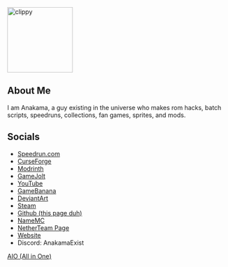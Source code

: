 <img src="https://github.com/user-attachments/assets/23876fe7-ea8c-4e5c-92e3-3fb0c643f981" alt="clippy" width="150">

## About Me
I am Anakama, a guy existing in the universe who makes rom hacks, batch scripts, speedruns, collections, fan games, sprites, and mods.

## Socials
- [Speedrun.com](https://speedrun.com/users/Anakama)
- [CurseForge](https://www.curseforge.com/members/anakamathehedgehog/)
- [Modrinth](https://modrinth.com/user/Anakama)
- [GameJolt](http://gamejolt.com/@anakama)
- [YouTube](https://www.youtube.com/@anakamaexist)
- [GameBanana](https://gamebanana.com/members/2067027)
- [DeviantArt](https://www.deviantart.com/belufatr)
- [Steam](https://steamcommunity.com/id/AnakamaTheHedgehog/)
- [Github (this page duh)](https://github.com/AnakamaTH)
- [NameMC](https://namemc.com/profile/AnakamaTH.1)
- [NetherTeam Page](https://mcnetherteam.github.io/)
- [Website](https://anakamath.github.io)
- Discord: AnakamaExist

[AIO (All in One)](https://anakamath.github.io/socials.html)

